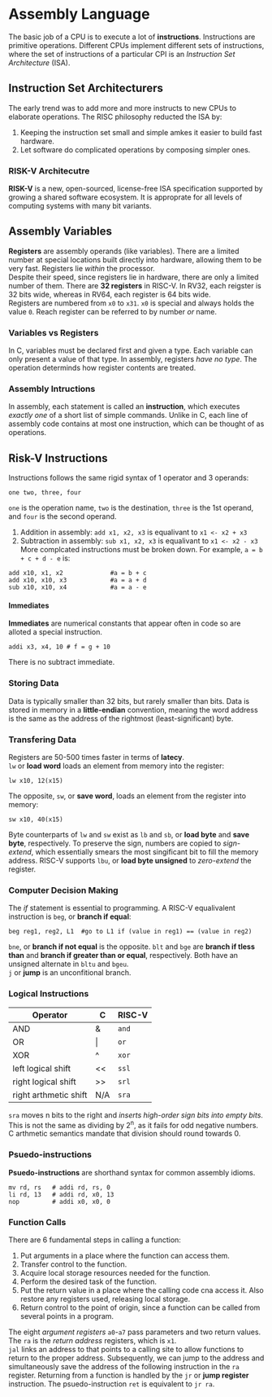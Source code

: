# Assembly Language
The basic job of a CPU is to execute a lot of **instructions**. Instructions are primitive operations. Different CPUs implement different sets of instructions, where the set of instructions of a particular CPI is an *Instruction Set Architecture* (ISA). 

## Instruction Set Architecturers
The early trend was to add more and more instructs to new CPUs to elaborate operations. The RISC philosophy reducted the ISA by:
1. Keeping the instruction set small and simple amkes it easier to build fast hardware.
2. Let software do complicated operations by composing simpler ones.

### RISK-V Architecutre
**RISK-V** is a new, open-sourced, license-free ISA specification supported by growing a shared software ecosystem. It is approprate for all levels of computing systems with many bit variants.

## Assembly Variables
**Registers** are assembly operands (like variables). There are a limited number at special locations built directly into hardware, allowing them to be very fast. Registers lie *within* the processor. <br>
Despite their speed, since registers lie in hardware, there are only a limited number of them. There are **32 registers** in RISC-V. In RV32, each reigster is 32 bits wide, whereas in RV64, each register is 64 bits wide. <br>
Registers are numbered from `x0` to `x31`. `x0` is special and always holds the value `0`. Reach register can be referred to by number *or* name. 

### Variables vs Registers
In C, variables must be declared first and given a type. Each variable can only present a value of that type. In assembly, registers *have no type*. The operation determinds how register contents are treated. 

### Assembly Intructions
In assembly, each statement is called an **instruction**, which executes *exactly one* of a short list of simple commands. Unlike in C, each line of assembly code contains at most one instruction, which can be thought of as operations. 

## Risk-V Instructions
Instructions follows the same rigid syntax of 1 operator and 3 operands:
```
one two, three, four
```
`one` is the operation name, `two` is the destination, `three` is the 1st operand, and `four` is the second operand.<br>
1. Addition in assembly: `add x1, x2, x3` is equalivant to `x1 <- x2 + x3`
2. Subtraction in assembly: `sub x1, x2, x3` is equalivant to `x1 <- x2 - x3`
More complcated instructions must be broken down. For example, `a = b + c + d - e` is:
```
add x10, x1, x2				#a = b + c
add x10, x10, x3 			#a = a + d
sub x10, x10, x4			#a = a - e
```

#### Immediates
**Immediates** are numerical constants that appear often in code so are alloted a special instruction. 
```
addi x3, x4, 10 # f = g + 10
```
There is no subtract immediate. 

### Storing Data
Data is typically smaller than 32 bits, but rarely smaller than bits. Data is stored in memory in a **little-endian** convention, meaning the word address is the same as the address of the rightmost (least-significant) byte. 

### Transfering Data
Registers are 50-500 times faster in terms of **latecy**. <br>
`lw` or **load word** loads an element from memory into the register:
```
lw x10, 12(x15)
```
The opposite, `sw`, or **save word**, loads an element from the register into memory:
```
sw x10, 40(x15)
```
Byte counterparts of `lw` and `sw` exist as `lb` and `sb`, or **load byte** and **save byte**, respectively. To preserve the sign, numbers are copied to *sign-extend*, which essentially smears the most singificant bit to fill the memory address. RISC-V supports `lbu`, or **load byte unsigned** to *zero-extend* the register. 

### Computer Decision Making
The *if* statement is essential to programming. A RISC-V equalivalent instruction is `beg`, or **branch if equal**:
```
beg reg1, reg2, L1  #go to L1 if (value in reg1) == (value in reg2)
```
`bne`, or **branch if not equal** is the opposite. `blt` and `bge` are **branch if tless than** and **branch if greater than or equal**, respectively. Both have an unsigned alternate in `bltu` and `bgeu`. <br>
`j` or **jump** is an unconfitional branch. 

### Logical Instructions
Operator|C|RISC-V
---|---|---
AND|&|`and`
OR|\||`or`
XOR|^|`xor`
left logical shift|<<|`ssl`
right logical shift|>>|`srl `
right arthmetic shift|N/A|`sra` 

`sra` moves n bits to the right and *inserts high-order sign bits into empty bits*. This is not the same as dividing by 2<sup>n</sup>, as it fails for odd negative numbers. C arthmetic semantics mandate that division should round towards 0.  

### Psuedo-instructions
**Psuedo-instructions** are shorthand syntax for common assembly idioms.
```
mv rd, rs 	# addi rd, rs, 0
li rd, 13 	# addi rd, x0, 13
nop 		# addi x0, x0, 0
```

### Function Calls
There are 6 fundamental steps in calling a function:
1. Put arguments in a place where the function can access them.
2. Transfer control to the function.
3. Acquire local storage resources needed for the function.
4. Perform the desired task of the function.
5. Put the return value in a place where the calling code cna access it. Also restore any registers used, releasing local storage. 
6. Return control to the point of origin, since a function can be called from several points in a program. 

The eight *argument registers* `a0`-`a7` pass parameters and two return values. The `ra` is the *return address* registers, which is `x1`. <br>
`jal` links an address to that points to a calling site to allow functions to return to the proper address. Subsequently, we can jump to the address and simultaneously save the address of the following instruction in the `ra` register. Returning from a function is handled by the `jr` or **jump register** instruction. The psuedo-instruction `ret` is equivalent to `jr ra`. 